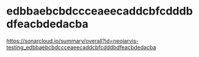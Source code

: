 # edbbaebcbdccceaeecaddcbfcdddbdfeacbdedacba
https://sonarcloud.io/summary/overall?id=neojarvis-testing_edbbaebcbdccceaeecaddcbfcdddbdfeacbdedacba
